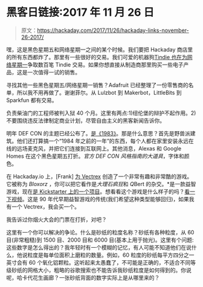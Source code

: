 # 黑客日链接:2017 年 11 月 26 日

> 原文：<https://hackaday.com/2017/11/26/hackaday-links-november-26-2017/>

嘿，这是黑色星期五和网络星期一之间的某个时候。我们要把 Hackaday 商店里的所有东西都炸了。那里有一些很好的交易。我们可爱的机器狗[Tindie 也在为网络星期一](https://www.tindie.com/browse/sale/)争取数百笔 Tindie 交易。如果你想直接从制造商那里购买一些电子产品，这是一次值得一试的销售。

寻找其他一些黑色星期五/网络星期一销售？Adafruit 已经整理了一份零售商的名单，所以我不用再做了。谢谢菲尔。从 Lulzbot 到 Makerbot，LittleBits 到 Sparkfun 都有交易。

负责柴油门的工程师被判入狱 40 个月。这里有两点:1)纽伦堡的辩护不起作用。2)不要围绕违反法律制定商业计划，尽管自由主义的黑客新闻告诉你。

明年 DEF CON 的主题已经公布了。[是《1983》](https://www.defcon.org/html/defcon-26/dc-26-theme.html)。那是什么意思？首先是野兽派建筑。他们还打算搞一个“1984 年之前的一年”的东西，每个人都在家里安装永远在线的远场麦克风，并把它们连接到互联网上。其他消息，Alexas 和 Google Homes 在这个黑色星期五打折。*官方 DEF CON 风格指南的大道具*，字体和颜色。

在 Hackaday.io 上，[Frank] [为 Vectrex](https://hackaday.io/project/28295-vectrex-cartridge) 创造了一个非常有趣和非常酷的游戏。它被称为 *Bloxorz* ，你可以把它看作是*大理石疯狂*和 *Q*Bert 的杂交。*是一款益智游戏，现在[是 Kickstarter 上的一个项目](https://www.kickstarter.com/projects/frankbuss/bloxorz-for-vectrex-pc-mac-ios-and-android)。想看看这个游戏是什么样子的吗？[看一下视频](https://www.youtube.com/watch?v=xqV6GEurois)。这是 90 年代早期益智游戏的传统(我们希望这种类型能够回归)，如果我有一个 Vectrex，我会买一个。

我告诉过你烟火大会的门票在打折，对吧？

这里有一个你可以解决的争论。什么是砂纸的粒度名称？砂纸有各种粒度，从 60 目(非常粗糙)到 1500 目、2000 目和 6000 目(基本上用于抛光)。这里有个问题:这些数字是怎么得出的？我年轻时有一个模糊的记忆，有人可能不知道他们在说什么，他说粒度是每单位面积上磨粒的数量。例如，60 粒度的砂纸每平方四分之一英寸会有 60 个氧化铝颗粒。这听起来太愚蠢了，不可能是正确的，不适合不同等级砂纸的网格大小，粗略的谷歌搜索也不能告诉我砂纸粒度是如何得到的。你说呢，哈卡代花生画廊？一张砂纸背面的数字实际上是从哪里来的？